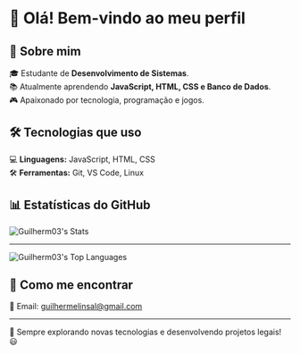 
# 👋 Olá! Bem-vindo ao meu perfil

## 🚀 Sobre mim

🎓 Estudante de **Desenvolvimento de Sistemas**.<br>
📚 Atualmente aprendendo **JavaScript, HTML, CSS e Banco de Dados**.<br>
🎮 Apaixonado por tecnologia, programação e jogos.  

## 🛠️ Tecnologias que uso
💻 **Linguagens:** JavaScript, HTML, CSS<br>
🛠 **Ferramentas:** Git, VS Code, Linux  

## 📊 Estatísticas do GitHub
![Guilherm03's Stats](https://github-readme-stats.vercel.app/api?username=Guilherm03&theme=gotham&show_icons=true&hide_border=false&count_private=true)<hr>
![Guilherm03's Top Languages](https://github-readme-stats.vercel.app/api/top-langs/?username=Guilherm03&theme=gotham&show_icons=true&hide_border=false&layout=compact)


## 🔗 Como me encontrar
📧 Email: guilhermelinsal@gmail.com

---
🚀 Sempre explorando novas tecnologias e desenvolvendo projetos legais! 😃
